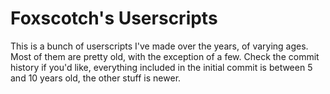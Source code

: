 # Foxscotch's Userscripts

This is a bunch of userscripts I've made over the years, of varying ages. Most
of them are pretty old, with the exception of a few. Check the commit history if
you'd like, everything included in the initial commit is between 5 and 10 years
old, the other stuff is newer.
